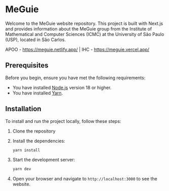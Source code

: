 # MeGuie

Welcome to the MeGuie website repository. This project is built with Next.js and provides information about the MeGuie group from the Institute of Mathematical and Computer Sciences (ICMC) at the University of São Paulo (USP), located in São Carlos.

APOO - https://meguie.netlify.app/ |
IHC -  https://meguie.vercel.app/

## Prerequisites

Before you begin, ensure you have met the following requirements:

- You have installed [Node.js](https://nodejs.org/) version 18 or higher.
- You have installed [Yarn](https://classic.yarnpkg.com/en/docs/install).

## Installation

To install and run the project locally, follow these steps:

1. Clone the repository
2. Install the dependencies:

    ```sh
    yarn install
    ```

3. Start the development server:

    ```sh
    yarn dev
    ```

4. Open your browser and navigate to `http://localhost:3000` to see the website.


